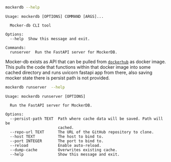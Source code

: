 
``` bash
mockerdb --help
```

```
Usage: mockerdb [OPTIONS] COMMAND [ARGS]...

  Mocker-db CLI tool

Options:
  --help  Show this message and exit.

Commands:
  runserver  Run the FastAPI server for MockerDB.
```

Mocker-db exists as API that can be pulled from [`dockerhub`](https://hub.docker.com/r/kyriosskia/mocker-db) as docker image. This pulls the code that functions within that docker image into some cached directory and runs uvicorn fastapi app from there, also saving mocker state there is persist path is not provided.

``` bash
mockerdb runserver  --help
```

```
Usage: mockerdb runserver [OPTIONS]

  Run the FastAPI server for MockerDB.

Options:
  --persist-path TEXT  Path where cache data will be saved. Path will be
                       cached.
  --repo-url TEXT      The URL of the GitHub repository to clone.
  --host TEXT          The host to bind to.
  --port INTEGER       The port to bind to.
  --reload             Enable auto-reload.
  --dump-cache         Overwrites existing cache.
  --help               Show this message and exit.
```
